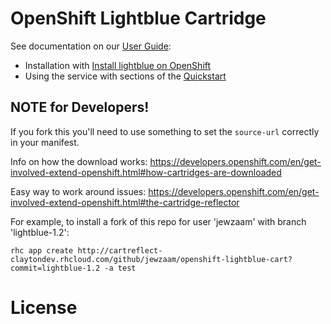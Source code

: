 # OpenShift Lightblue Cartridge

See documentation on our [User Guide](http://docs.lightblue.io):
* Installation with [Install lightblue on OpenShift](http://docs.lightblue.io/cookbook/install_lightblue_on_openshift.html)
* Using the service with sections of the [Quickstart](http://docs.lightblue.io/cookbook/quickstart.html)

## NOTE for Developers!
If you fork this you'll need to use something to set the `source-url` correctly in your manifest.

Info on how the download works: https://developers.openshift.com/en/get-involved-extend-openshift.html#how-cartridges-are-downloaded

Easy way to work around issues: https://developers.openshift.com/en/get-involved-extend-openshift.html#the-cartridge-reflector

For example, to install a fork of this repo for user 'jewzaam' with branch 'lightblue-1.2':
```
rhc app create http://cartreflect-claytondev.rhcloud.com/github/jewzaam/openshift-lightblue-cart?commit=lightblue-1.2 -a test
```

# License

